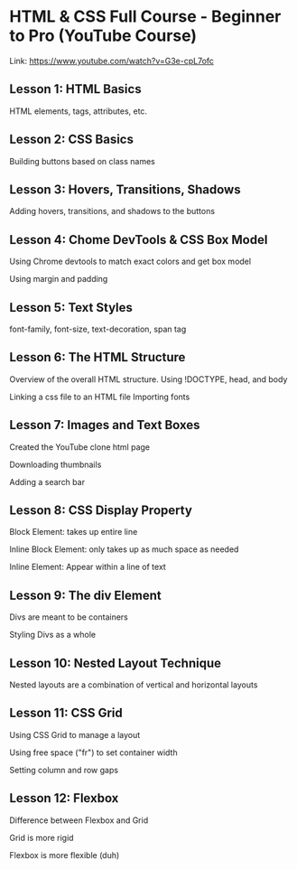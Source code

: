 # HTML & CSS Full Course - Beginner to Pro (YouTube Course)

Link: https://www.youtube.com/watch?v=G3e-cpL7ofc

## Lesson 1: HTML Basics

HTML elements, tags, attributes, etc.

## Lesson 2: CSS Basics

Building buttons based on class names

## Lesson 3: Hovers, Transitions, Shadows

Adding hovers, transitions, and shadows to the buttons

## Lesson 4: Chome DevTools & CSS Box Model

Using Chrome devtools to match exact colors and get box model

Using margin and padding

## Lesson 5: Text Styles

font-family, font-size, text-decoration, span tag

## Lesson 6: The HTML Structure

Overview of the overall HTML structure. Using !DOCTYPE, head, and body

Linking a css file to an HTML file
Importing fonts

## Lesson 7: Images and Text Boxes

Created the YouTube clone html page

Downloading thumbnails

Adding a search bar

## Lesson 8: CSS Display Property

Block Element: takes up entire line

Inline Block Element: only takes up as much space as needed

Inline Element: Appear within a line of text

## Lesson 9: The div Element

Divs are meant to be containers

Styling Divs as a whole

## Lesson 10: Nested Layout Technique

Nested layouts are a combination of vertical and horizontal layouts

## Lesson 11: CSS Grid

Using CSS Grid to manage a layout

Using free space ("fr") to set container width

Setting column and row gaps

## Lesson 12: Flexbox

Difference between Flexbox and Grid

Grid is more rigid

Flexbox is more flexible (duh)
